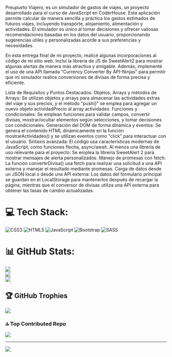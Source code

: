 Pre$upue$to Viajero, es un simulador de gastos de viajes, un proyecto desarrollado para el curso de JavaScript en CoderHouse. Esta aplicación permite calcular de manera sencilla y práctica los gastos estimados de futuros viajes, incluyendo transporte, alojamiento, alimentación y actividades. El simulador es único al tomar decisiones y ofrecer valiosas recomendaciones basadas en los datos del usuario, proporcionando sugerencias útiles y personalizadas acorde a sus preferencias y necesidades.

En esta entrega final de mi proyecto, realicé algunas incorporaciones al código de mi sitio web. Incluí la librería de JS de SweetAlert2 para mostrar algunas alertas de manera más atractiva y amigable. Además, implementé el uso de una API llamada "Currency Converter By API-Ninjas" para permitir que mi simulador realice conversiones de divisas de forma precisa y eficiente.

Lista de Requisitos y Puntos Destacados:
Objetos, Arrays y métodos de Arrays: Se utilizan objetos y arrays para almacenar las actividades extras del viaje y sus precios, y el método "push()" se emplea para agregar un nuevo objeto actividadPrecio al array actividades.
Funciones y condicionales: Se emplean funciones para validar campos, convertir divisas, mostrar/ocultar elementos según selecciones, y tomar decisiones con condicionales.
Generación del DOM de forma dinámica y eventos: Se genera el contenido HTML dinámicamente en la función mostrarActividades() y se utilizan eventos como "click" para interactuar con el usuario.
Sintaxis avanzada: El código usa características modernas de JavaScript, como funciones flecha, async/await.
Al menos una librería de uso relevante para el proyecto: Se emplea la librería SweetAlert 2 para mostrar mensajes de alerta personalizados.
Manejo de promesas con fetch: La función convertirDivisa() usa fetch para realizar una solicitud a una API externa y manejar el resultado mediante promesas.
Carga de datos desde un JSON local o desde una API externa: Los datos del formulario principal se guardan en el LocalStorage para mantenerlos después de recargar la página, mientras que el conversor de divisas utiliza una API externa para obtener las tasas de cambio actualizadas.


# 💻 Tech Stack:
![CSS3](https://img.shields.io/badge/css3-%231572B6.svg?style=for-the-badge&logo=css3&logoColor=white) ![HTML5](https://img.shields.io/badge/html5-%23E34F26.svg?style=for-the-badge&logo=html5&logoColor=white) ![JavaScript](https://img.shields.io/badge/javascript-%23323330.svg?style=for-the-badge&logo=javascript&logoColor=%23F7DF1E) ![Bootstrap](https://img.shields.io/badge/bootstrap-%23563D7C.svg?style=for-the-badge&logo=bootstrap&logoColor=white) ![SASS](https://img.shields.io/badge/SASS-hotpink.svg?style=for-the-badge&logo=SASS&logoColor=white)
# 📊 GitHub Stats:
![](https://github-readme-stats.vercel.app/api?username=DiegoG379&theme=dark&hide_border=false&include_all_commits=true&count_private=true)<br/>
![](https://github-readme-streak-stats.herokuapp.com/?user=DiegoG379&theme=dark&hide_border=false)<br/>
![](https://github-readme-stats.vercel.app/api/top-langs/?username=DiegoG379&theme=dark&hide_border=false&include_all_commits=true&count_private=true&layout=compact)

## 🏆 GitHub Trophies
![](https://github-profile-trophy.vercel.app/?username=DiegoG379&theme=oldie&no-frame=false&no-bg=false&margin-w=4)

### 🔝 Top Contributed Repo
![](https://github-contributor-stats.vercel.app/api?username=DiegoG379&limit=5&theme=dark&combine_all_yearly_contributions=true)

---
[![](https://visitcount.itsvg.in/api?id=DiegoG379&icon=5&color=12)](https://visitcount.itsvg.in)

<!-- Proudly created with GPRM ( https://gprm.itsvg.in ) -->
